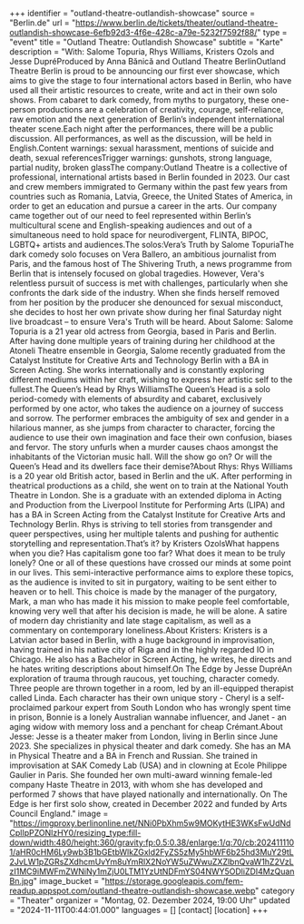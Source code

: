 +++
identifier = "outland-theatre-outlandish-showcase"
source = "Berlin.de"
url = "https://www.berlin.de/tickets/theater/outland-theatre-outlandish-showcase-6efb92d3-4f6e-428c-a79e-5232f7592f88/"
type = "event"
title = "Outland Theatre: Outlandish Showcase"
subtitle = "Karte"
description = "With: Salome Topuria, Rhys Williams, Kristers Ozols and Jesse DupréProduced by Anna Bănică and Outland Theatre BerlinOutland Theatre Berlin is proud to be announcing our first ever showcase, which aims to give the stage to four international actors based in Berlin, who have used all their artistic resources to create, write and act in their own solo shows. From cabaret to dark comedy, from myths to purgatory, these one-person productions are a celebration of creativity, courage, self-reliance, raw emotion and the next generation of Berlin’s independent international theater scene.Each night after the performances, there will be a public discussion. All performances, as well as the discussion, will be held in English.Content warnings: sexual harassment, mentions of suicide and death, sexual referencesTrigger warnings: gunshots, strong language, partial nudity, broken glassThe company:Outland Theatre is a collective of professional, international artists based in Berlin founded in 2023. Our cast and crew members immigrated to Germany within the past few years from countries such as Romania, Latvia, Greece, the United States of America, in order to get an education and pursue a career in the arts. Our company came together out of our need to feel represented within Berlin’s multicultural scene and English-speaking audiences and out of a simultaneous need to hold space for neurodivergent, FLINTA, BIPOC, LGBTQ+ artists and audiences.The solos:Vera’s Truth by Salome TopuriaThe dark comedy solo focuses on Vera Ballero, an ambitious journalist from Paris, and the famous host of The Shivering Truth, a news programme from Berlin that is intensely focused on global tragedies. However, Vera's relentless pursuit of success is met with challenges, particularly when she confronts the dark side of the industry. When she finds herself removed from her position by the producer she denounced for sexual misconduct, she decides to host her own private show during her final Saturday night live broadcast – to ensure Vera's Truth will be heard. About Salome: Salome Topuria is a 21 year old actress from Georgia, based in Paris and Berlin. After having done multiple years of training during her childhood at the Atoneli Theatre ensemble in Georgia, Salome recently graduated from the Catalyst Institute for Creative Arts and Technology Berlin with a BA in Screen Acting. She works internationally and is constantly exploring different mediums within her craft, wishing to express her artistic self to the fullest.The Queen’s Head by Rhys WilliamsThe Queen’s Head is a solo period-comedy with elements of absurdity and cabaret, exclusively performed by one actor, who takes the audience on a journey of success and sorrow. The performer embraces the ambiguity of sex and gender in a hilarious manner, as she jumps from character to character, forcing the audience to use their own imagination and face their own confusion, biases and fervor. The story unfurls when a murder causes chaos amongst the inhabitants of the Victorian music hall. Will the show go on? Or will the Queen’s Head and its dwellers face their demise?About Rhys: Rhys Williams is a 20 year old British actor, based in Berlin and the uK. After performing in theatrical productions as a child, she went on to train at the National Youth Theatre in London. She is a graduate with an extended diploma in Acting and Production from the Liverpool Institute for Performing Arts (LIPA) and has a BA in Screen Acting from the Catalyst Institute for Creative Arts and Technology Berlin. Rhys is striving to tell stories from transgender and queer perspectives, using her multiple talents and pushing for authentic storytelling and representation.That’s it? by Kristers OzolsWhat happens when you die? Has capitalism gone too far? What does it mean to be truly lonely? One or all of these questions have crossed our minds at some point in our lives. This semi-interactive performance aims to explore these topics, as the audience is invited to sit in purgatory, waiting to be sent either to heaven or to hell. This choice is made by the manager of the purgatory, Mark, a man who has made it his mission to make people feel comfortable, knowing very well that after his decision is made, he will be alone. A satire of modern day christianity and late stage capitalism, as well as a commentary on contemporary loneliness.About Kristers: Kristers is a Latvian actor based in Berlin, with a huge background in improvisation, having trained in his native city of Riga and in the highly regarded IO in Chicago. He also has a Bachelor in Screen Acting, he writes, he directs and he hates writing descriptions about himself.On The Edge by Jesse DupréAn exploration of trauma through raucous, yet touching, character comedy. Three people are thrown together in a room, led by an ill-equipped therapist called Linda. Each character has their own unique story - Cheryl is a self-proclaimed parkour expert from South London who has wrongly spent time in prison, Bonnie is a lonely Australian wannabe influencer, and Janet - an aging widow with memory loss and a penchant for cheap Crémant.About Jesse: Jesse is a theater maker from London, living in Berlin since June 2023. She specializes in physical theater and dark comedy. She has an MA in Physical Theatre and a BA in French and Russian. She trained in improvisation at SAK Comedy Lab (USA) and in clowning at Ecole Philippe Gaulier in Paris. She founded her own multi-award winning female-led company Haste Theatre in 2013, with whom she has developed and performed 7 shows that have played nationally and internationally. On The Edge is her first solo show, created in December 2022 and funded by Arts Council England."
image = "https://imgproxy.berlinonline.net/NNi0PbXhm5w9MOKytHE3WKsFwUdNdCplIpPZONlzHY0/resizing_type:fill-down/width:480/height:360/gravity:fp:0.5:0.38/enlarge:1/q:70/cb:2024111101/aHR0cHM6Ly9wb3B1bGEtbWlkZGxld2FyZS5zMy5hbWF6b25hd3MuY29tL2JvLW1pZGRsZXdhcmUvYm8uYmRlX2NoYW5uZWwuZXZlbnQvaW1hZ2VzLzI1MC9iMWFmZWNiNy1mZjU0LTM1YzUtNDFmYS04NWY5ODliZDI4MzQuanBn.jpg"
image_bucket = "https://storage.googleapis.com/fem-readup.appspot.com/outland-theatre-outlandish-showcase.webp"
category = "Theater"
organizer = "Montag, 02. Dezember 2024, 19:00 Uhr"
updated = "2024-11-11T00:44:01.000"
languages = []
[contact]
[location]
+++